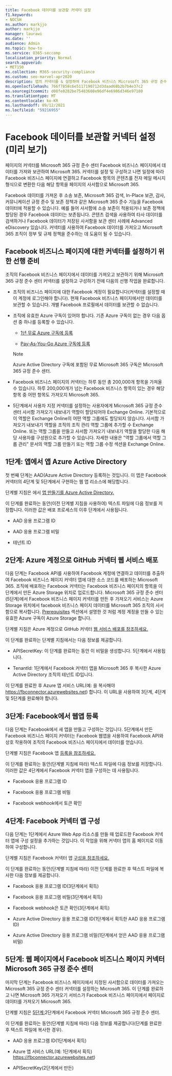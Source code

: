 ```yaml
---
title: Facebook 데이터를 보관할 커넥터 설정
f1.keywords:
- NOCSH
ms.author: markjjo
author: markjjo
manager: laurawi
ms.date: ''
audience: Admin
ms.topic: how-to
ms.service: O365-seccomp
localization_priority: Normal
search.appverid:
- MET150
ms.collection: M365-security-compliance
ms.custom: seo-marvel-apr2020
description: 앱의 커넥터를 & 설정하여 Facebook 비즈니스 Microsoft 365 규정 준수 센터 & 데이터를 가져오는 방법을 Microsoft 365.
ms.openlocfilehash: 766f7858c6e5117190712d3daad68b2b7b4e37c2
ms.sourcegitcommit: d08fe0282be75483608e96df4e6986d346e97180
ms.translationtype: MT
ms.contentlocale: ko-KR
ms.lasthandoff: 09/12/2021
ms.locfileid: "59216955"
---
```

# <a name="set-up-a-connector-to-archive-facebook-data-preview"></a>Facebook 데이터를 보관할 커넥터 설정(미리 보기)

페이지의 커넥터를 Microsoft 365 규정 준수 센터 Facebook 비즈니스 페이지에서 데이터를 가져와 보관하여 Microsoft 365. 커넥터를 설정 및 구성하고 나면 일정에 따라 Facebook 비즈니스 페이지에 연결하고 Facebook 항목의 콘텐츠를 전자 메일 메시지 형식으로 변환한 다음 해당 항목을 페이지의 사서함으로 Microsoft 365.

Facebook 데이터를 가져온 후 소송 보존, Microsoft 365 검색, In-Place 보관, 감사, 커뮤니케이션 규정 준수 및 보존 정책과 같은 Microsoft 365 준수 기능을 Facebook 데이터에 적용할 수 있습니다. 예를 들어 사서함에 소송 보존이 적용되거나 보존 정책에 할당된 경우 Facebook 데이터는 보존됩니다. 콘텐츠 검색을 사용하여 타사 데이터를 검색하거나 Facebook 데이터가 저장된 사서함을 보관 센터 사례에 Advanced eDiscovery 있습니다. 커넥터를 사용하여 Facebook 데이터를 가져오고 Microsoft 365 조직이 정부 및 규제 정책을 준수하는 데 도움이 될 수 있습니다.

## <a name="prerequisites-for-setting-up-a-connector-for-facebook-business-pages"></a>Facebook 비즈니스 페이지에 대한 커넥터를 설정하기 위한 선행 준비

조직의 Facebook 비즈니스 페이지에서 데이터를 가져오고 보관하기 위해 Microsoft 365 규정 준수 센터 커넥터를 설정하고 구성하기 전에 다음의 선행 작업을 완료합니다. 

- 조직의 비즈니스 페이지에 대한 Facebook 계정이 필요합니다(커넥터를 설정할 때 이 계정에 로그인해야 합니다). 현재 Facebook 비즈니스 페이지에서만 데이터를 보관할 수 있습니다. 개별 Facebook 프로필에서 데이터를 보관할 수 없습니다.

- 조직에 유효한 Azure 구독이 있어야 합니다. 기존 Azure 구독이 없는 경우 다음 옵션 중 하나를 등록할 수 있습니다.

    - [1년 무료 Azure 구독에 등록](https://azure.microsoft.com/free)

    - [Pay-As-You-Go Azure 구독에 등록](https://azure.microsoft.com/pricing/purchase-options/pay-as-you-go/)

    > [!NOTE]
    > Azure Active Directory [](use-your-free-azure-ad-subscription-in-office-365.md) 구독에 포함된 무료 Microsoft 365 구독은 Microsoft 365 규정 준수 센터.

- Facebook 비즈니스 페이지의 커넥터는 하루 동안 총 200,000개 항목을 가져올 수 있습니다. 하루 200,000개가 넘는 Facebook 비즈니스 항목이 있는 경우 해당 항목 중 어떤 항목도 가져오지 Microsoft 365.

- 5단계에서 사용자 지정 커넥터를 설정하는 사용자에게 Microsoft 365 규정 준수 센터 사서함 가져오기 내보내기 역할이 할당되어야 Exchange Online. 기본적으로이 역할은 Exchange Online의 어떤 역할 그룹에도 할당되지 않습니다. 사서함 가져오기 내보내기 역할을 조직의 조직 관리 역할 그룹에 추가할 수 Exchange Online. 또는 역할 그룹을 만들고 사서함 가져오기 내보내기 역할을 할당한 다음 해당 사용자를 구성원으로 추가할 수 있습니다. 자세한 내용은 "역할 [](/Exchange/permissions-exo/role-groups#create-role-groups) 그룹에서 [](/Exchange/permissions-exo/role-groups#modify-role-groups) 역할 그룹 관리" 문서의 역할 그룹 만들기 또는 역할 그룹 수정 섹션을 Exchange Online.

## <a name="step-1-create-an-app-in-azure-active-directory"></a>1단계: 앱에서 앱 Azure Active Directory

첫 번째 단계는 AAD(Azure Active Directory 등록하는 것입니다. 이 앱은 Facebook 커넥터의 4단계 및 5단계에서 구현하는 웹 앱 리소스에 해당합니다. 

단계별 지침은 에서 [앱 만들기를 Azure Active Directory.](deploy-facebook-connector.md#step-1-create-an-app-in-azure-active-directory)

이 단계를 완료하는 동안(이전 단계별 지침을 사용하여) 텍스트 파일에 다음 정보를 저장합니다. 이러한 값은 배포 프로세스의 이후 단계에서 사용됩니다.

- AAD 응용 프로그램 ID

- AAD 응용 프로그램 비밀

- 테넌트 ID

## <a name="step-2-deploy-the-connector-web-service-from-github-to-your-azure-account"></a>2단계: Azure 계정으로 GitHub 커넥터 웹 서비스 배포

다음 단계는 Facebook API를 사용하여 Facebook 계정에 연결하고 데이터를 추출하여 Facebook 비즈니스 페이지 커넥터 앱에 대한 소스 코드를 배포하는 Microsoft 365. 조직에 배포하는 Facebook 커넥터는 Facebook 비즈니스 페이지의 항목을 이 단계에서 만든 Azure Storage 위치로 업로드합니다. Microsoft 365 규정 준수 센터(5단계)에서 Facebook 비즈니스 페이지 커넥터를 만든 후 가져오기 서비스는 Azure Storage 위치에서 facebook 비즈니스 페이지 데이터를 Microsoft 365 조직의 사서함으로 복사합니다. [Prerequisites](#prerequisites-for-setting-up-a-connector-for-facebook-business-pages) 섹션에서 설명한 것 처럼 계정 계정을 만들 수 있는 유효한 Azure 구독이 Azure Storage 합니다.

단계별 지침은 Azure 계정으로 GitHub 커넥터 [웹 서비스 배포를 참조하세요.](deploy-facebook-connector.md#step-2-deploy-the-connector-web-service-from-github-to-your-azure-account)

이 단계를 완료하는 단계별 지침에서는 다음 정보를 제공합니다.

- APISecretKey: 이 단계를 완료하는 동안 이 비밀을 생성합니다. 5단계에서 사용됩니다.

- TenantId: 1단계에서 Facebook 커넥터 앱을 Microsoft 365 후 복사한 Azure Active Directory 조직의 테넌트 ID입니다.

이 단계를 완료한 후 Azure 앱 서비스 URL(예: 을 복사해야 https://fbconnector.azurewebsites.net) 합니다. 이 URL을 사용하여 3단계, 4단계 및 5단계를 완료해야 합니다.

## <a name="step-3-register-the-web-app-on-facebook"></a>3단계: Facebook에서 웹앱 등록

다음 단계는 Facebook에서 새 앱을 만들고 구성하는 것입니다. 5단계에서 만든 Facebook 비즈니스 페이지 커넥터는 Facebook 웹앱을 사용하여 Facebook API와 상호 작용하여 조직의 Facebook 비즈니스 페이지에서 데이터를 얻습니다.

단계별 지침은 Facebook 앱 [등록을 참조하세요.](deploy-facebook-connector.md#step-3-register-the-facebook-app)

이 단계를 완료하는 동안(단계별 지침에 따라) 텍스트 파일에 다음 정보를 저장합니다. 이러한 값은 4단계에서 Facebook 커넥터 앱을 구성하는 데 사용됩니다.

- Facebook 응용 프로그램 ID

- Facebook 응용 프로그램 비밀

- Facebook webhook에서 토큰 확인

## <a name="step-4-configure-the-facebook-connector-app"></a>4단계: Facebook 커넥터 앱 구성

다음 단계는 1단계에서 Azure Web App 리소스를 만들 때 업로드한 Facebook 커넥터 앱에 구성 설정을 추가하는 것입니다. 이 작업을 위해 커넥터 앱의 홈 페이지로 이동하여 구성합니다.

단계별 지침은 Facebook 커넥터 앱 [구성을 참조하세요.](archive-facebook-data-with-sample-connector.md#step-4-configure-the-facebook-connector-app)

이 단계를 완료하는 동안(단계별 지침에 따라) 이전 단계를 완료한 후 텍스트 파일에 복사한 다음 정보를 제공합니다.

- Facebook 응용 프로그램 ID(3단계에서 획득)

- Facebook 응용 프로그램 비밀(3단계에서 획득)

- Facebook webhook은 토큰 확인(3단계에서 획득)

- Azure Active Directory 응용 프로그램 ID(1단계에서 획득한 AAD 응용 프로그램 ID)

- Azure Active Directory 응용 프로그램 비밀(1단계에서 얻은 AAD 응용 프로그램 비밀)

## <a name="step-5-set-up-a-facebook-business-pages-connector-in-the-microsoft-365-compliance-center"></a>5단계: 웹 페이지에서 Facebook 비즈니스 페이지 커넥터 Microsoft 365 규정 준수 센터

마지막 단계는 Facebook 비즈니스 페이지에서 지정된 사서함으로 데이터를 가져오는 Microsoft 365 규정 준수 센터 커넥터를 설정하는 Microsoft 365. 이 단계를 완료하고 나면 Microsoft 365 가져오기 서비스가 Facebook 비즈니스 페이지에서 페이지로 데이터를 가져오기 Microsoft 365.

단계별 지침은 [5단계:](deploy-facebook-connector.md#step-5-set-up-a-facebook-connector-in-the-microsoft-365-compliance-center)2단계에서 Facebook 커넥터 Microsoft 365 규정 준수 센터. 

이 단계를 완료하는 동안(단계별 지침에 따라) 다음 정보를 제공합니다(단계를 완료한 후 텍스트 파일에 복사한 경우).

- AAD 응용 프로그램 ID(1단계에서 획득)

- Azure 앱 서비스 URL(예: 1단계에서 획득) https://fbconnector.azurewebsites.net)

- APISecretKey(2단계에서 만든)